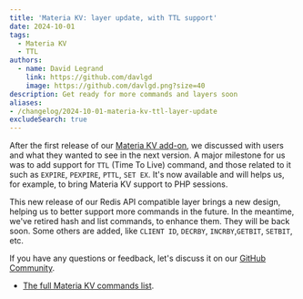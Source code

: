 ```yaml
---
title: 'Materia KV: layer update, with TTL support'
date: 2024-10-01
tags:
  - Materia KV
  - TTL
authors:
  - name: David Legrand
    link: https://github.com/davlgd
    image: https://github.com/davlgd.png?size=40
description: Get ready for more commands and layers soon
aliases:
- /changelog/2024-10-01-materia-kv-ttl-layer-update
excludeSearch: true
---
```


After the first release of our [Materia KV add-on](/doc/addons/materia-kv), we discussed with users and what they wanted to see in the next version. A major milestone for us was to add support for `TTL` (Time To Live) command, and those related to it such as `EXPIRE`, `PEXPIRE`, `PTTL`, `SET EX`. It's now available and will helps us, for example, to bring Materia KV support to PHP sessions.

This new release of our Redis API compatible layer brings a new design, helping us to better support more commands in the future. In the meantime, we've retired hash and list commands, to enhance them. They will be back soon. Some others are added, like `CLIENT ID`, `DECRBY`, `INCRBY`,`GETBIT`, `SETBIT`, etc.

If you have any questions or feedback, let's discuss it on our [GitHub Community](https://github.com/CleverCloud/Community/discussions/categories/materia).

- [The full Materia KV commands list](/doc/addons/materia-kv/#supported-types-and-commands).
